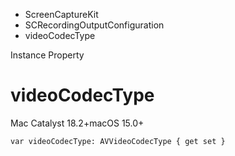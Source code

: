 

- ScreenCaptureKit
- SCRecordingOutputConfiguration
-  videoCodecType 

Instance Property

# videoCodecType

Mac Catalyst 18.2+macOS 15.0+

``` source
var videoCodecType: AVVideoCodecType { get set }
```

